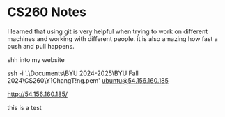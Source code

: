 # CS260 Notes

I learned that using git is very helpful when trying to work on different machines and working with different people. it is also amazing how fast a push and pull happens. 


shh into my website

ssh -i '.\Documents\BYU 2024-2025\BYU Fall 2024\CS260\Y1ChangT!ng.pem' ubuntu@54.156.160.185

http://54.156.160.185/

this is a test